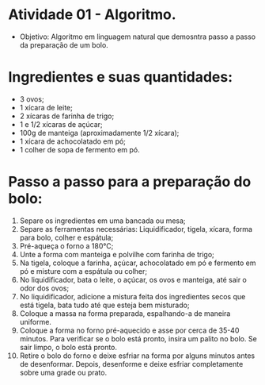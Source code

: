 # Atividade 01 - Algoritmo.

* Objetivo: Algoritmo em linguagem natural que demosntra passo a passo da preparação de um bolo.

# Ingredientes e suas quantidades:
* 3 ovos;
* 1 xícara de leite;
* 2 xícaras de farinha de trigo;
* 1 e 1/2 xícaras de açúcar;
* 100g de manteiga (aproximadamente 1/2 xícara);
* 1 xícara de achocolatado em pó;
* 1 colher de sopa de fermento em pó.

# Passo a passo para a preparação do bolo:
1. Separe os ingredientes em uma bancada ou mesa;
2. Separe as ferramentas necessárias: Liquidificador, tigela, xícara, forma para bolo, colher e espátula;
3. Pré-aqueça o forno a 180°C;
4. Unte a forma com manteiga e polvilhe com farinha de trigo;
5. Na tigela, coloque a farinha, açúcar, achocolatado em pó e fermento em pó e misture com a espátula ou colher;
6. No liquidificador, bata o leite, o açúcar, os ovos e manteiga, até sair o odor dos ovos;
7. No liquidificador, adicione a mistura feita dos ingredientes secos que está tigela, bata tudo até que esteja bem misturado;
8. Coloque a massa na forma preparada, espalhando-a de maneira uniforme.
9. Coloque a forma no forno pré-aquecido e asse por cerca de 35-40 minutos. Para verificar se o bolo está pronto, insira um palito no bolo. Se sair limpo, o bolo está pronto.
10. Retire o bolo do forno e deixe esfriar na forma por alguns minutos antes de desenformar. Depois, desenforme e deixe esfriar completamente sobre uma grade ou prato.

